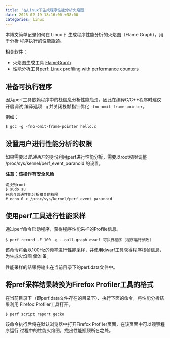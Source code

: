 ```yaml
---
title: '在Linux下生成程序性能分析火焰图'
date: 2025-02-19 18:16:00 +08:00
categories: linux
---
```


本博文简单记录如何在 Linux下 生成程序性能分析的火焰图（Flame Graph），用于分析
程序执行的性能瓶颈。

相关软件：
- 火焰图生成工具 [FlameGraph](https://github.com/brendangregg/FlameGraph)
- 性能分析工具[perf: Linux profiling with performance counters](https://perfwiki.github.io/main/)

## 准备可执行程序

因为perf工具依赖程序中的栈信息分析性能瓶颈，因此在编译C/C++程序时建议开启调试
编译选项 `-g` 并关闭栈帧指针优化 `-fno-omit-frame-pointer`。

例如：

```
$ gcc -g -fno-omit-frame-pointer hello.c
```

## 设置用户进行性能分析的权限

如果需要以*普通用户*的身份利用perf进行性能分析，需要以root权限调整 /proc/sys/kernel/perf_event_paranoid
的设置。

**注意：该操作有安全风险**

```
切换到root
$ sudo su
开启与普通性能分析相关的权限
# echo 0 > /proc/sys/kernel/perf_event_paranoid
```

## 使用perf工具进行性能采样

通过perf命令启动程序，获得程序性能采样的Profile信息。

```
$ perf record -F 100 -g --call-graph dwarf 可执行程序 [程序运行参数]
```

该命令将会以100Hz的频率进行性能采样，并使用dwarf工具获得程序栈帧信息，为生成火焰图
做准备。

性能采样的结果将输出在当前目录下的perf.data文件中。

## 将pref采样结果转换为Firefox Profiler工具的格式

在当前目录下（即perf.data文件存在的目录下），执行下面的命令，将性能分析结果利用
Firefox Profiler工具打开。

```
$ perf script report gecko
```

该命令执行后将在默认浏览器中打开Firefox Profiler页面，在该页面中可以观察程序运行
过程中的性能火焰图，找出性能瓶颈所在之处。





